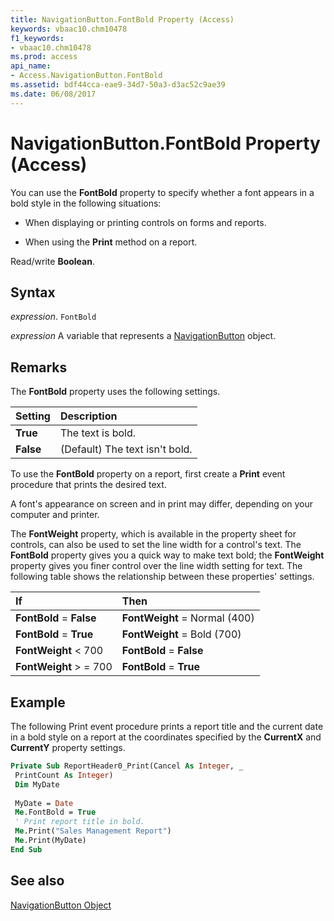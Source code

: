 ```yaml
---
title: NavigationButton.FontBold Property (Access)
keywords: vbaac10.chm10478
f1_keywords:
- vbaac10.chm10478
ms.prod: access
api_name:
- Access.NavigationButton.FontBold
ms.assetid: bdf44cca-eae9-34d7-50a3-d3ac52c9ae39
ms.date: 06/08/2017
---
```



# NavigationButton.FontBold Property (Access)

You can use the  **FontBold** property to specify whether a font appears in a bold style in the following situations:


- When displaying or printing controls on forms and reports.
    
- When using the  **Print** method on a report.
    

 Read/write **Boolean**.


## Syntax

 _expression_. `FontBold`

 _expression_ A variable that represents a [NavigationButton](./Access.NavigationButton.md) object.


## Remarks

The  **FontBold** property uses the following settings.



|**Setting**|**Description**|
|:-----|:-----|
|**True**|The text is bold.|
|**False**|(Default) The text isn't bold.|

To use the  **FontBold** property on a report, first create a **Print** event procedure that prints the desired text.

A font's appearance on screen and in print may differ, depending on your computer and printer.

The  **FontWeight** property, which is available in the property sheet for controls, can also be used to set the line width for a control's text. The **FontBold** property gives you a quick way to make text bold; the **FontWeight** property gives you finer control over the line width setting for text. The following table shows the relationship between these properties' settings.



|**If**|**Then**|
|:-----|:-----|
|**FontBold** = **False**|**FontWeight** = Normal (400)|
|**FontBold** = **True**|**FontWeight** = Bold (700)|
|**FontWeight** < 700|**FontBold** = **False**|
|**FontWeight** > = 700|**FontBold** = **True**|

## Example

The following Print event procedure prints a report title and the current date in a bold style on a report at the coordinates specified by the  **CurrentX** and **CurrentY** property settings.


```vb
Private Sub ReportHeader0_Print(Cancel As Integer, _ 
 PrintCount As Integer) 
 Dim MyDate 
 
 MyDate = Date 
 Me.FontBold = True 
 ' Print report title in bold. 
 Me.Print("Sales Management Report") 
 Me.Print(MyDate) 
End Sub
```


## See also


[NavigationButton Object](Access.NavigationButton.md)

